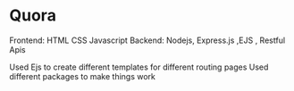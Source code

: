 # Quora

Frontend: HTML CSS Javascript
Backend: Nodejs, Express.js ,EJS , Restful Apis

Used Ejs to create different templates for different routing pages
Used different packages to make things work
